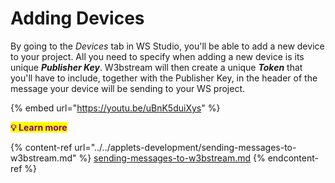 # Adding Devices

By going to the _Devices_ tab in WS Studio, you'll be able to add a new device to your project. All you need to specify when adding a new device is its unique _**Publisher Key**_. W3bstream will then create a unique _**Token**_ that you'll have to include, together with the Publisher Key, in the header of the message your device will be sending to your WS project.&#x20;

{% embed url="https://youtu.be/uBnK5duiXys" %}

&#x20;<mark style="color:purple;">**💡 Learn more**</mark>

{% content-ref url="../../applets-development/sending-messages-to-w3bstream.md" %}
[sending-messages-to-w3bstream.md](../../applets-development/sending-messages-to-w3bstream.md)
{% endcontent-ref %}
